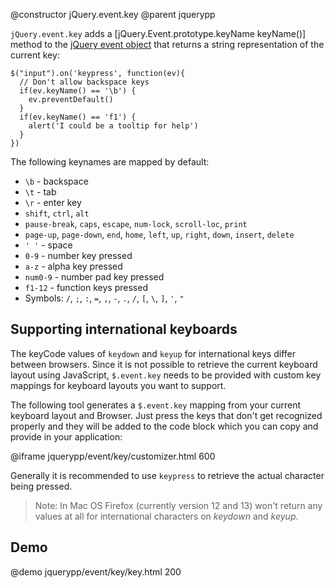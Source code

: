 @constructor jQuery.event.key
@parent jquerypp

`jQuery.event.key` adds a [jQuery.Event.prototype.keyName keyName()] method to the
[jQuery event object](http://api.jquery.com/category/events/event-object/)
that returns a string representation of the current key:

	$("input").on('keypress', function(ev){
	  // Don't allow backspace keys
	  if(ev.keyName() == '\b') {
	    ev.preventDefault()
	  }
	  if(ev.keyName() == 'f1') {
	    alert('I could be a tooltip for help')
	  }
	})

The following keynames are mapped by default:

* `\b` - backspace
* `\t` - tab
* `\r` - enter key
* `shift`, `ctrl`, `alt`
* `pause-break`, `caps`, `escape`, `num-lock`, `scroll-loc`, `print`
* `page-up`, `page-down`, `end`, `home`, `left`, `up`, `right`, `down`, `insert`, `delete`
* `' '` - space
* `0-9` - number key pressed
* `a-z` - alpha key pressed
* `num0-9` - number pad key pressed
* `f1-12` - function keys pressed
* Symbols: `/`, `;`, `:`, `=`, `,`, `-`, `.`, `/`, `[`, `\`, `]`, `'`, `"`

## Supporting international keyboards

The keyCode values of `keydown` and `keyup` for international keys differ between browsers. Since it is not possible
to retrieve the current keyboard layout using JavaScript, `$.event.key` needs to be provided with custom key mappings
for keyboard layouts you want to support.

The following tool generates a `$.event.key` mapping from your current keyboard layout and Browser.
Just press the keys that don't get recognized properly and they will be added to the code block
which you can copy and provide in your application:

@iframe jquerypp/event/key/customizer.html 600

Generally it is recommended to use `keypress` to retrieve the actual character being pressed.

> Note: In Mac OS Firefox (currently version 12 and 13) won't return any values at all for international
characters on *keydown* and *keyup*.

## Demo

@demo jquerypp/event/key/key.html 200